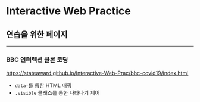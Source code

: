 # Interactive Web Practice
## 연습을 위한 페이지
---
### BBC 인터렉션 클론 코딩
https://stateaward.github.io/Interactive-Web-Prac/bbc-covid19/index.html
- `data-`를 통한 HTML 매핑
- `.visible` 클래스를 통한 나타나기 제어
